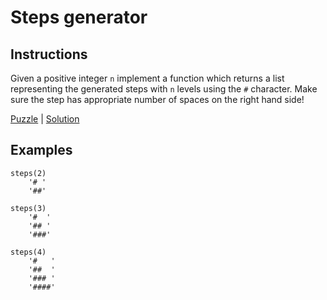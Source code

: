 # Steps generator

## Instructions

Given a positive integer `n` implement a function which returns a list representing the generated steps with `n` levels
using the `#` character. Make sure the step has appropriate number of spaces on the right hand side!

[Puzzle](StepsGeneratorSolution.kt) | [Solution](StepsGenerator.kt)

## Examples

```
steps(2)
    '# '
    '##'

steps(3)
    '#  '
    '## '
    '###'

steps(4)
    '#   '
    '##  '
    '### '
    '####'
```

